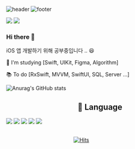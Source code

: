 ![header](https://capsule-render.vercel.app/api?type=Slice&color=gradient&height=200&animation=twinkling&section=header&text=Yang%20seunghyun&fontSize=70)
![footer](https://capsule-render.vercel.app/api?section=footer&type=Waving&color=gradient)

<a href="https://dev-with-precious-dreams.tistory.com/"  target="_blank"><img src="https://img.shields.io/badge/BLOG-lightgray?style=flat-square&logo=velog&logoColor=white"/></a> <img src="https://img.shields.io/badge/happysh_s2@naver.com-yellow?style=flat-square&logo=Gmail&logoColor=email"/></a>

### Hi there 👋

iOS 앱 개발하기 위해 공부중입니다 .. 😆

🌱  I'm studying [Swift, UIKit, Figma, Algorithm]

📚 To do [RxSwift, MVVM, SwiftUI, SQL, Server ...]

![Anurag's GitHub stats](https://github-readme-stats.vercel.app/api?username=SHcommit&show_icons=true&theme=react)

<div align=center><h2>📜  Language</h2></div>

</a> <img src="https://img.shields.io/badge/C-A8B9CC?style=flat-square&logo=C&logoColor=white"/> </a> <img src="https://img.shields.io/badge/c++-00599C?style=flat-square&logo=c%2B%2B&logoColor=white"/></a> <img src="https://img.shields.io/badge/swift-F54A2A?style=flat-square&logo=swift&logoColor=white"/></a> <img src="https://img.shields.io/badge/Java-007396?style=flat-square&logo=Java&logoColor=white"/></a> <img  src="https://img.shields.io/badge/github-181717?style=flat-square&logo=github&logoColor=white">

&nbsp;&nbsp;&nbsp;&nbsp;&nbsp;&nbsp;&nbsp;&nbsp;&nbsp;&nbsp;&nbsp;&nbsp;&nbsp;&nbsp;&nbsp;&nbsp;&nbsp;&nbsp;&nbsp;&nbsp;&nbsp;&nbsp;&nbsp;&nbsp;&nbsp;&nbsp;&nbsp;&nbsp;&nbsp;&nbsp;&nbsp;&nbsp;&nbsp;&nbsp;&nbsp;&nbsp;&nbsp;&nbsp;&nbsp;&nbsp;&nbsp;&nbsp;&nbsp;&nbsp;&nbsp;&nbsp;&nbsp;&nbsp;&nbsp;&nbsp;&nbsp;&nbsp;&nbsp;&nbsp;&nbsp;&nbsp;&nbsp;&nbsp;&nbsp;&nbsp;&nbsp;&nbsp;&nbsp;&nbsp;&nbsp;&nbsp;&nbsp;&nbsp;&nbsp;&nbsp;&nbsp;&nbsp;&nbsp;&nbsp;&nbsp;&nbsp;&nbsp;&nbsp;&nbsp;&nbsp;&nbsp;&nbsp;&nbsp;&nbsp;&nbsp;&nbsp;&nbsp;&nbsp;&nbsp;&nbsp;&nbsp;&nbsp;&nbsp;&nbsp;&nbsp;&nbsp;&nbsp;&nbsp;&nbsp;&nbsp;&nbsp;&nbsp;&nbsp;&nbsp;&nbsp;&nbsp;&nbsp;&nbsp;&nbsp;&nbsp;&nbsp;&nbsp;&nbsp;&nbsp;&nbsp;&nbsp;&nbsp;&nbsp;&nbsp;&nbsp;&nbsp;&nbsp;&nbsp;&nbsp;&nbsp;&nbsp;&nbsp;&nbsp;&nbsp;&nbsp;&nbsp;&nbsp;&nbsp;&nbsp;&nbsp;&nbsp;&nbsp;&nbsp;&nbsp;&nbsp;&nbsp;&nbsp;&nbsp;&nbsp;&nbsp;&nbsp;&nbsp;&nbsp;&nbsp;&nbsp;&nbsp;&nbsp;&nbsp;&nbsp;&nbsp;&nbsp;&nbsp;&nbsp;&nbsp;&nbsp;&nbsp;&nbsp;&nbsp;&nbsp;&nbsp;&nbsp;&nbsp;&nbsp;&nbsp;&nbsp;&nbsp;&nbsp;&nbsp; [![Hits](https://hits.seeyoufarm.com/api/count/incr/badge.svg?url=https%3A%2F%2Fgithub.com%2FSHcommit&count_bg=%2379C83D&title_bg=%23555555&icon=waze.svg&icon_color=%23E7E7E7&title=Visitors&edge_flat=false)](https://hits.seeyoufarm.com)
